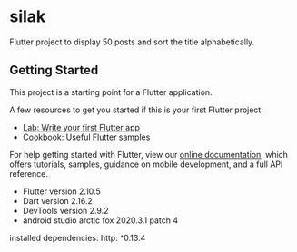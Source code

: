 # silak

 Flutter project to display 50 posts and sort the title alphabetically.
 
## Getting Started

This project is a starting point for a Flutter application.

A few resources to get you started if this is your first Flutter project:

- [Lab: Write your first Flutter app](https://flutter.dev/docs/get-started/codelab)
- [Cookbook: Useful Flutter samples](https://flutter.dev/docs/cookbook)

For help getting started with Flutter, view our
[online documentation](https://flutter.dev/docs), which offers tutorials,
samples, guidance on mobile development, and a full API reference.

- Flutter  version 2.10.5
- Dart     version 2.16.2
- DevTools version 2.9.2
- android studio arctic fox 2020.3.1 patch 4

installed dependencies:  http: ^0.13.4
